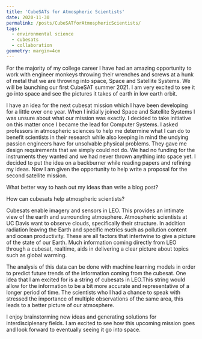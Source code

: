 ```yaml
---
title: 'CubeSATs for Atmospheric Scientists'
date: 2020-11-30
permalink: /posts/CubeSATforAtmosphericScientists/
tags:
  - environmental science
  - cubesats
  - collaboration
geometry: margin=4cm
---  
```


   For the majority of my college career I have had an amazing opportunity to work with engineer monkeys throwing their wrenches and screws at a hunk of metal that we are throwing into space, Space and Satellite Systems. We will be launching our first CubeSAT summer 2021. I am very excited to see it go into space and see the pictures it takes of earth in low earth orbit.      

   I have an idea for the next cubesat mission which I have been developing for a little over one year. When I initially joined Space and Satellite Systems I was unsure about what our mission was exactly. I decided to take initiative on this matter once I became the lead for Computer Systems. I asked professors in atmospheric sciences to help me determine what I can do to benefit scientists in their research while also keeping in mind the undying passion engineers have for unsolvable physical problems. They gave me design requirements that we simply could not do. We had no funding for the instruments they wanted and we had never thrown anything into space yet. I decided to put the idea on a backburner while reading papers and refining my ideas. Now I am given the opportunity to help write a proposal for the second satellite mission.

What better way to hash out my ideas than write a blog post?

   How can cubesats help atmospheric scientists?
    
   Cubesats enable imagery and sensors in LEO. This provides an intimate view of the earth and surrounding atmosphere. Atmospheric scientists at UC Davis want to observe clouds, specifically their structure. In addition radiation leaving the Earth and specific metrics such as pollution content and ocean productivity. These are all factors that intertwine to give a picture of the state of our Earth. Much information coming directly from LEO through a cubesat, realtime, aids in delivering a clear picture about topics such as global warming.

   The analysis of this data can be done with machine learning models in order to predict future trends of the information coming from the cubesat. One idea that I am excited for is a string of cubesats in LEO.This string would allow for the information to be a bit more accurate and representative of a longer period of time. The scientists who I had a chance to speak with stressed the importance of
multiple observations of the same area, this leads to a better picture of our atmosphere.

  I enjoy brainstorming new ideas and generating solutions for interdisciplenary fields. I am excited to see how this upcoming mission goes and look forward to eventually seeing it go into space. 
